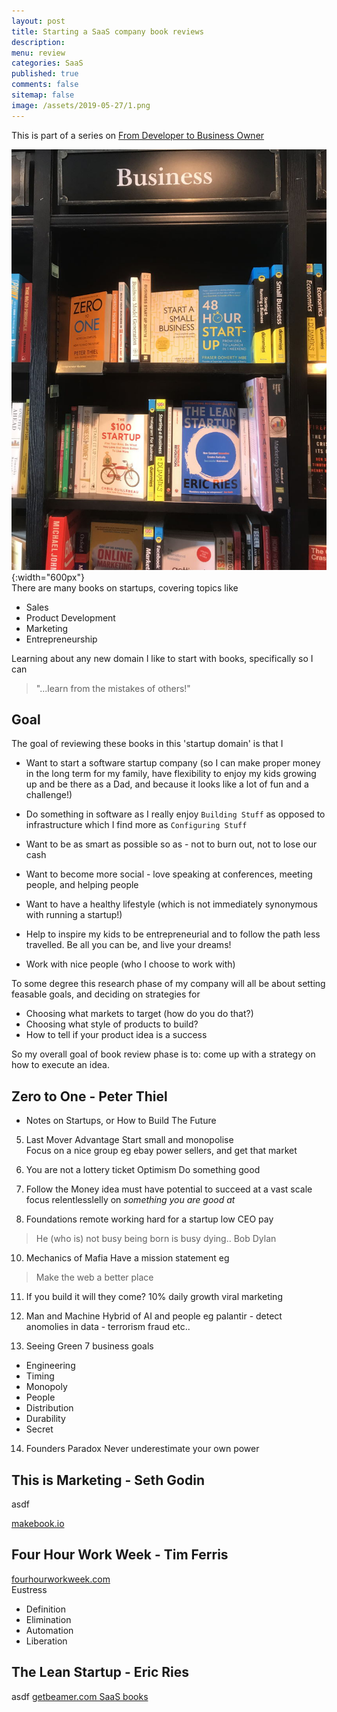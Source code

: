 ```yaml
---
layout: post
title: Starting a SaaS company book reviews
description: 
menu: review
categories: SaaS 
published: true 
comments: false
sitemap: false
image: /assets/2019-05-27/1.png
---
```

This is part of a series on [From Developer to Business Owner](/2019/06/20/From-Developer-to-Business-Owner-SaaS)  

![alt text](/assets/2019-07-18/1.jpg "Books"){:width="600px"}     
There are many books on startups, covering topics like

- Sales
- Product Development
- Marketing
- Entrepreneurship

Learning about any new domain I like to start with books, specifically so I can

> "...learn from the mistakes of others!"

## Goal
The goal of reviewing these books in this 'startup domain' is that I

- Want to start a software startup company (so I can make proper money in the long term for my family, have flexibility to enjoy my kids growing up and be there as a Dad, and because it looks like a lot of fun and a challenge!)  

- Do something in software as I really enjoy `Building Stuff` as opposed to infrastructure which I find more as `Configuring Stuff` 

- Want to be as smart as possible so as - not to burn out, not to lose our cash

- Want to become more social - love speaking at conferences, meeting people, and helping people

- Want to have a healthy lifestyle (which is not immediately synonymous with running a startup!)

- Help to inspire my kids to be entrepreneurial and to follow the path less travelled. Be all you can be, and live your dreams!
 
- Work with nice people (who I choose to work with)


To some degree this research phase of my company will all be about setting feasable goals, and deciding on strategies for

- Choosing what markets to target (how do you do that?)
- Choosing what style of products to build?
- How to tell if your product idea is a success

So my overall goal of book review phase is to: come up with a strategy on how to execute an idea.


## Zero to One - Peter Thiel
- Notes on Startups, or How to Build The Future


5. Last Mover Advantage
Start small and monopolise  
 Focus on a nice group eg ebay power sellers, and get that market

6. You are not a lottery ticket
Optimism
Do something good

7. Follow the Money
idea must have potential to succeed at a vast scale
focus relentlesslelly on *something you are good at*


9. Foundations
remote working hard for a startup
low CEO pay
> He (who is) not busy being born is busy dying.. Bob Dylan

10. Mechanics of Mafia
Have a mission statement eg
> Make the web a better place

11. If you build it will they come?
10% daily growth
viral marketing

12. Man and Machine
Hybrid of AI and people 
eg palantir - detect anomolies in data - terrorism fraud etc..

13. Seeing Green
7 business goals
- Engineering
- Timing
- Monopoly
- People
- Distribution
- Durability
- Secret

14. Founders Paradox
Never underestimate your own power


## This is Marketing - Seth Godin
asdf


[makebook.io](https://makebook.io)  

## Four Hour Work Week - Tim Ferris
[fourhourworkweek.com](https://fourhourworkweek.com/)  
Eustress


- Definition
- Elimination
- Automation
- Liberation


## The Lean Startup  - Eric Ries
asdf
[getbeamer.com SaaS books](https://www.getbeamer.com/blog/top-15-must-read-books-for-saas-founders-for-2019/)  


















